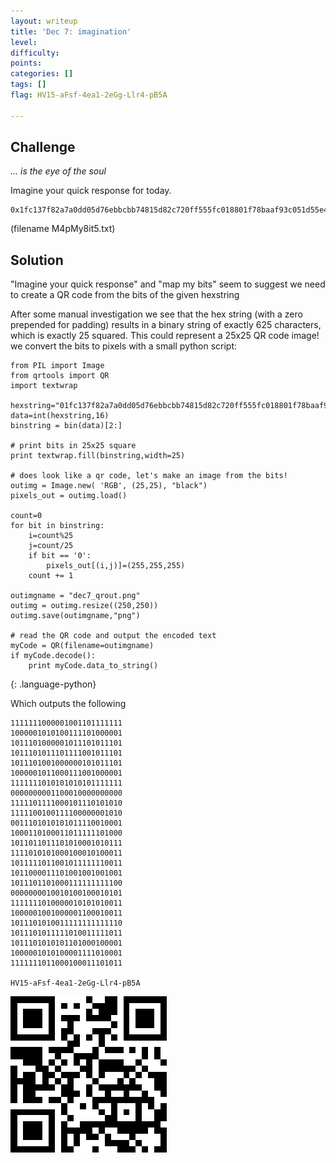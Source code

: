```yaml
---
layout: writeup
title: 'Dec 7: imagination'
level:
difficulty:
points:
categories: []
tags: []
flag: HV15-aFsf-4ea1-2eGg-Llr4-pB5A

---
```

## Challenge

*... is the eye of the soul*

Imagine your quick response for today.

    0x1fc137f82a7a0dd05d76ebbcbb74815d82c720ff555fc018801f78baaf93c051d55e46346fd16dd457f54451df65fcec3a493768ffc00948aff4154e090627753ffebafa7ddd568860a87a3fd88eb

(filename M4pMy8it5.txt)

## Solution

"Imagine your quick response" and "map my bits" seem to suggest we need
to create a QR code from the bits of the given hexstring

After some manual investigation we see that the hex string (with a zero
prepended for padding) results in a binary string of exactly 625
characters, which is exactly 25 squared. This could represent a 25x25 QR
code image!
we convert the bits to pixels with a small python script:

    from PIL import Image
    from qrtools import QR
    import textwrap

    hexstring="01fc137f82a7a0dd05d76ebbcbb74815d82c720ff555fc018801f78baaf93c051d55e46346fd16dd457f54451df65fcec3a493768ffc00948aff4154e090627753ffebafa7ddd568860a87a3fd88eb"
    data=int(hexstring,16)
    binstring = bin(data)[2:]

    # print bits in 25x25 square
    print textwrap.fill(binstring,width=25)

    # does look like a qr code, let's make an image from the bits!
    outimg = Image.new( 'RGB', (25,25), "black")
    pixels_out = outimg.load()

    count=0
    for bit in binstring:
        i=count%25
        j=count/25
        if bit == '0':
            pixels_out[(i,j)]=(255,255,255)
        count += 1

    outimgname = "dec7_qrout.png"
    outimg = outimg.resize((250,250))
    outimg.save(outimgname,"png")

    # read the QR code and output the encoded text
    myCode = QR(filename=outimgname)
    if myCode.decode():
        print myCode.data_to_string()
{: .language-python}

Which outputs the following

    1111111000001001101111111
    1000001010100111101000001
    1011101000001011101011101
    1011101011101111001011101
    1011101001000000101011101
    1000001011000111001000001
    1111111010101010101111111
    0000000001100010000000000
    1111101111000101110101010
    1111100100111100000001010
    0011101010101011110010001
    1000110100011011111101000
    1011011011101010001010111
    1111010101000100010100011
    1011111011001011111110011
    1011000011101001001001001
    1011101101000111111111100
    0000000010010100100010101
    1111111010000010101010011
    1000001001000001100010011
    1011101010011111111111110
    1011101011111010011111011
    1011101010101101000100001
    1000001010100001111010001
    1111111011000100011101011

    HV15-aFsf-4ea1-2eGg-Llr4-pB5A

![](writeupfiles/dec7_qrout.png)




